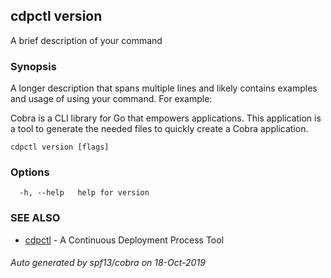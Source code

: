 ## cdpctl version

A brief description of your command

### Synopsis

A longer description that spans multiple lines and likely contains examples
and usage of using your command. For example:

Cobra is a CLI library for Go that empowers applications.
This application is a tool to generate the needed files
to quickly create a Cobra application.

```
cdpctl version [flags]
```

### Options

```
  -h, --help   help for version
```

### SEE ALSO

* [cdpctl](cdpctl.md)	 - A Continuous Deployment Process Tool

###### Auto generated by spf13/cobra on 18-Oct-2019
